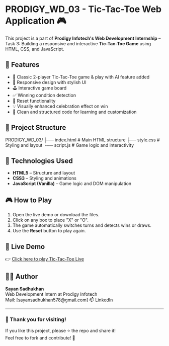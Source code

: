 # PRODIGY_WD_03 - Tic-Tac-Toe Web Application 🎮

This project is a part of **Prodigy Infotech's Web Development Internship** – Task 3: Building a responsive and interactive **Tic-Tac-Toe Game** using HTML, CSS, and JavaScript.

## 🌟 Features

- 🎯 Classic 2-player Tic-Tac-Toe game & play with AI feature added
- 🎨 Responsive design with stylish UI
- 🕹️ Interactive game board
- ✅ Winning condition detection
- 🔁 Reset functionality
- 💡 Visually enhanced celebration effect on win
- 🚀 Clean and structured code for learning and customization

## 📁 Project Structure
PRODIGY_WD_03/
├── index.html # Main HTML structure
├── style.css # Styling and layout
└── script.js # Game logic and interactivity


## 🚀 Technologies Used

- **HTML5** – Structure and layout
- **CSS3** – Styling and animations
- **JavaScript (Vanilla)** – Game logic and DOM manipulation

## 🎮 How to Play

1. Open the live demo or download the files.
2. Click on any box to place "X" or "O".
3. The game automatically switches turns and detects wins or draws.
4. Use the **Reset** button to play again.

## 🔗 Live Demo

👉 [Click here to play Tic-Tac-Toe Live](https://code-with-sayan.github.io/PRODIGY_WD_03/)

## 👩‍💻 Author

**Sayan Sadhukhan**  
Web Development Intern at Prodigy Infotech  
Mail: [sayansadhukhan578@gmail.com]
📫 [LinkedIn](https://www.linkedin.com/in/code-with-sayan/)

---

### 🌈 Thank you for visiting!
If you like this project, please ⭐ the repo and share it!  
Feel free to fork and contribute! 💙